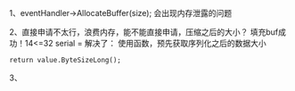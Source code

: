 1、eventHandler->AllocateBuffer(size);  会出现内存泄露的问题

2、直接申请不太行，浪费内存，能不能直接申请，压缩之后的大小？
填充buf成功！14<=32
serial = 
解决了： 使用函数，预先获取序列化之后的数据大小
```
return value.ByteSizeLong();
```



3、